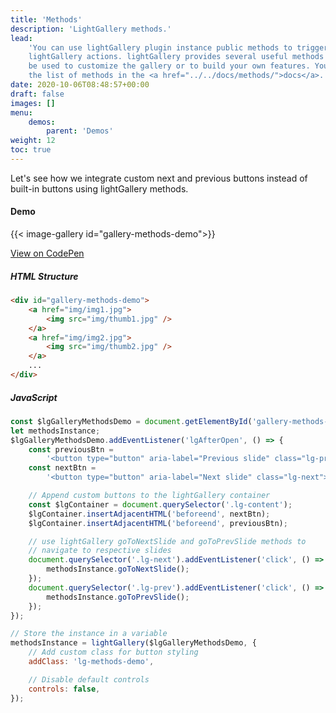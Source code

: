 ```yaml
---
title: 'Methods'
description: 'LightGallery methods.'
lead:
    'You can use lightGallery plugin instance public methods to trigger specific
    lightGallery actions. lightGallery provides several useful methods which can
    be used to customize the gallery or to build your own features. You can find
    the list of methods in the <a href="../../docs/methods/">docs</a>.'
date: 2020-10-06T08:48:57+00:00
draft: false
images: []
menu:
    demos:
        parent: 'Demos'
weight: 12
toc: true
---
```


Let's see how we integrate custom next and previous buttons instead of built-in
buttons using lightGallery methods.

#### Demo

{{< image-gallery id="gallery-methods-demo">}}

<div class="codepen-demo">
    <a target="_blank" href="https://codepen.io/sachinchoolur/pen/yLMJYOw">View on CodePen</a>
</div>

##### HTML Structure

```html
<div id="gallery-methods-demo">
    <a href="img/img1.jpg">
        <img src="img/thumb1.jpg" />
    </a>
    <a href="img/img2.jpg">
        <img src="img/thumb2.jpg" />
    </a>
    ...
</div>
```

##### JavaScript

```js
const $lgGalleryMethodsDemo = document.getElementById('gallery-methods-demo');
let methodsInstance;
$lgGalleryMethodsDemo.addEventListener('lgAfterOpen', () => {
    const previousBtn =
        '<button type="button" aria-label="Previous slide" class="lg-prev"> Prev Slide </button>';
    const nextBtn =
        '<button type="button" aria-label="Next slide" class="lg-next"> Next Slide </button>';

    // Append custom buttons to the lightGallery container
    const $lgContainer = document.querySelector('.lg-content');
    $lgContainer.insertAdjacentHTML('beforeend', nextBtn);
    $lgContainer.insertAdjacentHTML('beforeend', previousBtn);

    // use lightGallery goToNextSlide and goToPrevSlide methods to
    // navigate to respective slides
    document.querySelector('.lg-next').addEventListener('click', () => {
        methodsInstance.goToNextSlide();
    });
    document.querySelector('.lg-prev').addEventListener('click', () => {
        methodsInstance.goToPrevSlide();
    });
});

// Store the instance in a variable
methodsInstance = lightGallery($lgGalleryMethodsDemo, {
    // Add custom class for button styling
    addClass: 'lg-methods-demo',

    // Disable default controls
    controls: false,
});
```

